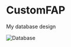 # CustomFAP
My database design

![Database](https://user-images.githubusercontent.com/88313981/225299521-f066a9a7-abac-4363-91aa-5d12bc5c0f49.png)
